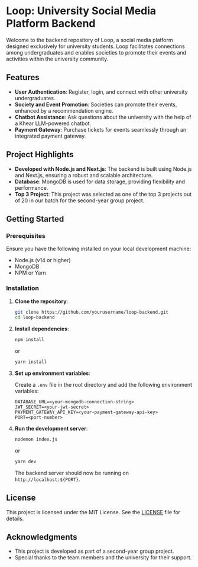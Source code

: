 # Loop: University Social Media Platform Backend

Welcome to the backend repository of Loop, a social media platform designed exclusively for university students. Loop facilitates connections among undergraduates and enables societies to promote their events and activities within the university community.

## Features

- **User Authentication**: Register, login, and connect with other university undergraduates.
- **Society and Event Promotion**: Societies can promote their events, enhanced by a recommendation engine.
- **Chatbot Assistance**: Ask questions about the university with the help of a Khear LLM-powered chatbot.
- **Payment Gateway**: Purchase tickets for events seamlessly through an integrated payment gateway.

## Project Highlights

- **Developed with Node.js and Next.js**: The backend is built using Node.js and Next.js, ensuring a robust and scalable architecture.
- **Database**: MongoDB is used for data storage, providing flexibility and performance.
- **Top 3 Project**: This project was selected as one of the top 3 projects out of 20 in our batch for the second-year group project.

## Getting Started

### Prerequisites

Ensure you have the following installed on your local development machine:

- Node.js (v14 or higher)
- MongoDB
- NPM or Yarn

### Installation

1. **Clone the repository**:

   ```bash
   git clone https://github.com/yourusername/loop-backend.git
   cd loop-backend
   ```

2. **Install dependencies**:

   ```bash
   npm install
   ```

   or

   ```bash
   yarn install
   ```

3. **Set up environment variables**:

   Create a `.env` file in the root directory and add the following environment variables:

   ```env
   DATABASE_URL=<your-mongodb-connection-string>
   JWT_SECRET=<your-jwt-secret>
   PAYMENT_GATEWAY_API_KEY=<your-payment-gateway-api-key>
   PORT=<port-number>
   ```

4. **Run the development server**:

   ```bash
   nodemon index.js
   ```

   or

   ```bash
   yarn dev
   ```

   The backend server should now be running on `http://localhost:${PORT}`.

## License

This project is licensed under the MIT License. See the [LICENSE](LICENSE) file for details.

## Acknowledgments

- This project is developed as part of a second-year group project.
- Special thanks to the team members and the university for their support.
